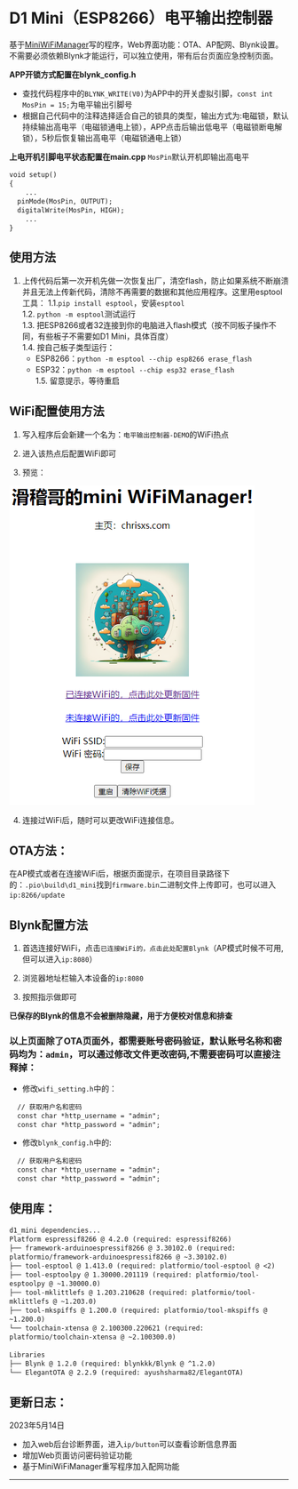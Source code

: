# D1 Mini（ESP8266）电平输出控制器

基于[MiniWiFiManager](https://github.com/chrisxs/Blynk_Projects/tree/main/MiniWiFiManager_Blynk_Version)写的程序，Web界面功能：OTA、AP配网、Blynk设置。不需要必须依赖Blynk才能运行，可以独立使用，带有后台页面应急控制页面。

**APP开锁方式配置在blynk_config.h**
- 查找代码程序中的`BLYNK_WRITE(V0)`为APP中的开关虚拟引脚，`const int MosPin = 15;`为电平输出引脚号
- 根据自己代码中的注释选择适合自己的锁具的类型，输出方式为:电磁锁，默认持续输出高电平（电磁锁通电上锁），APP点击后输出低电平（电磁锁断电解锁），5秒后恢复输出高电平（电磁锁通电上锁）

**上电开机引脚电平状态配置在main.cpp**
`MosPin`默认开机即输出高电平
```
void setup()
{
    ...
  pinMode(MosPin, OUTPUT);
  digitalWrite(MosPin, HIGH);
    ...
} 
```

## 使用方法

1. 上传代码后第一次开机先做一次恢复出厂，清空flash，防止如果系统不断崩溃并且无法上传新代码，清除不再需要的数据和其他应用程序。这里用esptool工具：
1.1.`pip install esptool`，安装`esptool`  
1.2. `python -m esptool`测试运行   
1.3. 把ESP8266或者32连接到你的电脑进入flash模式（按不同板子操作不同，有些板子不需要如D1 Mini，具体百度）  
1.4. 按自己板子类型运行：
   - ESP8266：`python -m esptool --chip esp8266 erase_flash`
   - ESP32：`python -m esptool --chip esp32 erase_flash`  
1.5. 留意提示，等待重启

## WiFi配置使用方法

1. 写入程序后会新建一个名为：`电平输出控制器-DEMO`的WiFi热点

2. 进入该热点后配置WiFi即可

3. 预览：

![](https://github.com/chrisxs/Arduino_Cloud/blob/main/MiniWiFiManager/demo.png)

4. 连接过WiFi后，随时可以更改WiFi连接信息。

## OTA方法：

在AP模式或者在连接WiFi后，根据页面提示，在项目目录路径下的：`.pio\build\d1_mini`找到`firmware.bin`二进制文件上传即可，也可以进入`ip:8266/update`

## Blynk配置方法

1. 首选连接好WiFi，点击`已连接WiFi的，点击此处配置Blynk`（AP模式时候不可用,但可以进入`ip:8080`）

2. 浏览器地址栏输入本设备的`ip:8080`

3. 按照指示做即可

**已保存的Blynk的信息不会被删除隐藏，用于方便校对信息和排查**

### 以上页面除了OTA页面外，都需要账号密码验证，默认账号名称和密码均为：`admin`，可以通过修改文件更改密码,不需要密码可以直接注释掉：

- 修改`wifi_setting.h`中的：

```
  // 获取用户名和密码
  const char *http_username = "admin";
  const char *http_password = "admin";
  ```

- 修改`blynk_config.h`中的:
```
  // 获取用户名和密码
  const char *http_username = "admin";
  const char *http_password = "admin";

  ```

## 使用库：
```
d1_mini dependencies...
Platform espressif8266 @ 4.2.0 (required: espressif8266)
├── framework-arduinoespressif8266 @ 3.30102.0 (required: platformio/framework-arduinoespressif8266 @ ~3.30102.0)
├── tool-esptool @ 1.413.0 (required: platformio/tool-esptool @ <2)
├── tool-esptoolpy @ 1.30000.201119 (required: platformio/tool-esptoolpy @ ~1.30000.0)       
├── tool-mklittlefs @ 1.203.210628 (required: platformio/tool-mklittlefs @ ~1.203.0)
├── tool-mkspiffs @ 1.200.0 (required: platformio/tool-mkspiffs @ ~1.200.0)
└── toolchain-xtensa @ 2.100300.220621 (required: platformio/toolchain-xtensa @ ~2.100300.0) 

Libraries
├── Blynk @ 1.2.0 (required: blynkkk/Blynk @ ^1.2.0)
└── ElegantOTA @ 2.2.9 (required: ayushsharma82/ElegantOTA)
```
## 更新日志：
2023年5月14日
- 加入web后台诊断界面，进入`ip/button`可以查看诊断信息界面
- 增加Web页面访问密码验证功能
- 基于MiniWiFiManager重写程序加入配网功能
---
